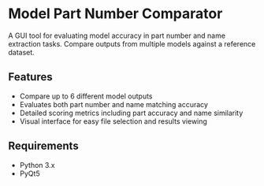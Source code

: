 # Model Part Number Comparator

A GUI tool for evaluating model accuracy in part number and name extraction tasks. Compare outputs from multiple models against a reference dataset.

## Features
- Compare up to 6 different model outputs
- Evaluates both part number and name matching accuracy
- Detailed scoring metrics including part accuracy and name similarity
- Visual interface for easy file selection and results viewing

## Requirements
- Python 3.x
- PyQt5